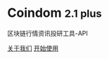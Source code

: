 # Coindom <small>2.1 plus</small>

区块链行情资讯投研工具-API



[关于我们](https://www.coindom.com)
[开始使用](/start)
